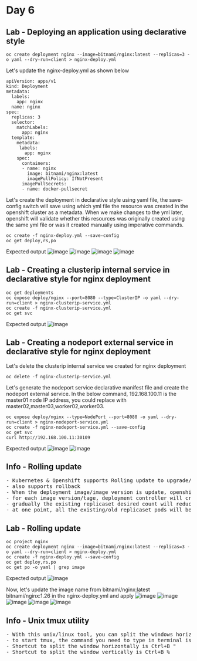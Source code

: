 # Day 6

## Lab - Deploying an application using declarative style
```
oc create deployment nginx --image=bitnami/nginx:latest --replicas=3 -o yaml --dry-run=client > nginx-deploy.yml
```

Let's update the nginx-deploy.yml as shown below
```
apiVersion: apps/v1
kind: Deployment
metadata:
  labels:
    app: nginx
  name: nginx
spec:
  replicas: 3
  selector:
    matchLabels:
      app: nginx
  template:
    metadata:
     labels:
       app: nginx
    spec:
      containers:
      - name: nginx
        image: bitnami/nginx:latest
        imagePullPolicy: IfNotPresent
      imagePullSecrets:
      - name: docker-pullsecret
```

Let's create the deployment in declarative style using yaml file, the save-config switch will save using which yml file the resource was created in the openshift cluster as a metadata. When we make changes to the yml later, openshift will validate whether this resources was originally created using the same yml file or was it created manually using imperative commands.
```
oc create -f nginx-deploy.yml --save-config
oc get deploy,rs,po
```

Expected output
![image](https://github.com/user-attachments/assets/9fb27c11-92af-4e6d-9e9f-9ddeac5fa6ba)
![image](https://github.com/user-attachments/assets/81cb8d38-8a4d-4adf-9e84-d4ee7864658c)
![image](https://github.com/user-attachments/assets/9085a97a-d10d-4fd6-a2ea-65aab0e10551)
![image](https://github.com/user-attachments/assets/2093f949-698d-43df-8f9b-0c4bc4ffc774)


## Lab - Creating a clusterip internal service in declarative style for nginx deployment
```
oc get deployments
oc expose deploy/nginx --port=8080 --type=ClusterIP -o yaml --dry-run=client > nginx-clusterip-service.yml
oc create -f nginx-clusterip-service.yml
oc get svc
```

Expected output
![image](https://github.com/user-attachments/assets/b230544a-e968-45c5-bb02-bd4db82be66c)

## Lab - Creating a nodeport external service in declarative style for nginx deployment
Let's delete the clusterip internal service we created for nginx deployment
```
oc delete -f nginx-clusterip-service.yml
```

Let's generate the nodeport service declarative manifest file and create the nodeport external service. In the below command, 192.168.100.11 is the master01 node IP address, you could replace with master02,master03,worker02,worker03.
```
oc expose deploy/nginx --type=NodePort --port=8080 -o yaml --dry-run=client > nginx-nodeport-service.yml
oc create -f nginx-nodeport-service.yml --save-config
oc get svc
curl http://192.168.100.11:30109
```

Expected output
![image](https://github.com/user-attachments/assets/9a9ddd9b-06af-40b5-a265-0fffa0dc7878)
![image](https://github.com/user-attachments/assets/6f371ef7-ebcb-4ff1-869a-4094ba0fbeda)

## Info - Rolling update
<pre>
- Kubernetes & Openshift supports Rolling update to upgrade/downgrade your live application from one version to other without downtime
- also supports rollback
- When the deployment image/image version is update, openshift will start the rolling update
- for each image version/tage, deployment controller will create one replicaset
- gradually the existing replicaset desired count will reduce, while the new replicaset desired count will increase gradually
- at one point, all the existing/old replicaset pods will be replaced with new pods using the new replicaset
</pre>

## Lab - Rolling update
```
oc project nginx
oc create deployment nginx --image=bitnami/nginx:latest --replicas=3 -o yaml --dry-run=client > nginx-deploy.yml
oc create -f nginx-deploy.yml --save-config
oc get deploy,rs,po
oc get po -o yaml | grep image
```

Expected output
![image](https://github.com/user-attachments/assets/dba0f48f-8a98-402e-a7ca-5c94841dd894)

Now, let's update the image name from bitnami/nginx:latest bitnami/nginx:1.26 in the nginx-deploy.yml and apply
![image](https://github.com/user-attachments/assets/a7cc6721-95d8-448f-bf0b-d875695b48a6)
![image](https://github.com/user-attachments/assets/5a1c9134-5b9b-4cba-96d9-ef12b96a2df5)
![image](https://github.com/user-attachments/assets/f7510bcc-51ad-4567-86ba-5cd6a420b961)
![image](https://github.com/user-attachments/assets/bb39b35b-154a-457c-bc2b-3761a94f9309)
![image](https://github.com/user-attachments/assets/88d16016-5620-429b-8a54-d06858ddd52a)

## Info - Unix tmux utility
<pre>
- With this unix/linux tool, you can split the windows horizontally/vertically
- to start tmux, the command you need to type in terminal is tmux
- Shortcut to split the window horizontally is Ctrl+B "
- Shortcut to split the window vertically is Ctrl+B %

</pre>

